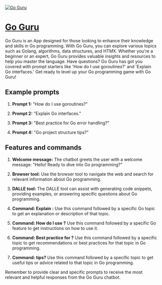 [![Go Guru](https://files.oaiusercontent.com/file-hDTf9TyTEAs2R2fQmN6ndxs4?se=2123-10-16T21%3A29%3A43Z&sp=r&sv=2021-08-06&sr=b&rscc=max-age%3D31536000%2C%20immutable&rscd=attachment%3B%20filename%3D9449ab18-d6a3-4662-a70d-ef1406ac3686.png&sig=iSbr6OKyBG6ZtAMOP0vHHQwqhiC%2BMWDty%2BNo4OIU3sQ%3D)](https://chat.openai.com/g/g-aiqddk0ux-go-guru)

# [Go Guru](https://chat.openai.com/g/g-aiqddk0ux-go-guru)

Go Guru is an App designed for those looking to enhance their knowledge and skills in Go programming. With Go Guru, you can explore various topics such as Golang, algorithms, data structures, and HTMX. Whether you're a beginner or an expert, Go Guru provides valuable insights and resources to help you master the language. Have questions? Go Guru has got you covered with prompt starters like 'How do I use goroutines?' and 'Explain Go interfaces.' Get ready to level up your Go programming game with Go Guru!

## Example prompts

1. **Prompt 1:** "How do I use goroutines?"

2. **Prompt 2:** "Explain Go interfaces."

3. **Prompt 3:** "Best practice for Go error handling?"

4. **Prompt 4:** "Go project structure tips?"

## Features and commands

1. **Welcome message:** The chatbot greets the user with a welcome message: "Hello! Ready to dive into Go programming?"

2. **Browser tool:** Use the browser tool to navigate the web and search for relevant information about Go programming.

3. **DALLE tool:** The DALLE tool can assist with generating code snippets, providing examples, or answering specific questions about Go programming.

4. **Command: Explain <topic>:** Use this command followed by a specific Go topic to get an explanation or description of that topic.

5. **Command: How do I use <feature>?** Use this command followed by a specific Go feature to get instructions on how to use it.

6. **Command: Best practice for <topic>?** Use this command followed by a specific topic to get recommendations or best practices for that topic in Go programming.

7. **Command: <topic> tips?** Use this command followed by a specific topic to get useful tips or advice related to that topic in Go programming.

Remember to provide clear and specific prompts to receive the most relevant and helpful responses from the Go Guru chatbot.